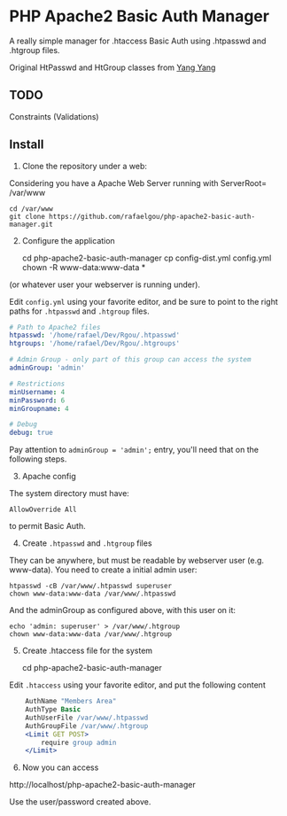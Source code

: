 # PHP Apache2 Basic Auth Manager

A really simple manager for .htaccess Basic Auth using .htpasswd and .htgroup files.

Original HtPasswd and HtGroup classes from
[Yang Yang](http://www.kavoir.com/2012/04/php-class-for-handling-htpasswd-and-htgroup-member-login-user-management.html)

## TODO

Constraints (Validations)

## Install

1) Clone the repository under a web:

Considering you have a Apache Web Server running with ServerRoot= /var/www

    cd /var/www
    git clone https://github.com/rafaelgou/php-apache2-basic-auth-manager.git


2) Configure the application

    cd php-apache2-basic-auth-manager
    cp config-dist.yml config.yml
    chown -R www-data:www-data *

(or whatever user your webserver is running under).

Edit `config.yml` using your favorite editor, and be sure to point to the right paths for
`.htpasswd`  and `.htgroup` files.

```yml
# Path to Apache2 files
htpasswd: '/home/rafael/Dev/Rgou/.htpasswd'
htgroups: '/home/rafael/Dev/Rgou/.htgroups'

# Admin Group - only part of this group can access the system
adminGroup: 'admin'

# Restrictions
minUsername: 4
minPassword: 6
minGroupname: 4

# Debug
debug: true
```

Pay attention to `adminGroup = 'admin';` entry, you'll need that on the following steps.

3) Apache config

The system directory must have:

    AllowOverride All

to permit Basic Auth.

4) Create `.htpasswd` and `.htgroup` files

They can be anywhere, but must be readable by webserver user (e.g. www-data).
You need to create a initial admin user:

    htpasswd -cB /var/www/.htpasswd superuser
    chown www-data:www-data /var/www/.htpasswd

And the adminGroup as configured above, with this user on it:

    echo 'admin: superuser' > /var/www/.htgroup
    chown www-data:www-data /var/www/.htgroup

5) Create .htaccess file for the system

   cd php-apache2-basic-auth-manager

Edit `.htaccess` using your favorite editor, and put the following content

```apache
    AuthName "Members Area"
    AuthType Basic
    AuthUserFile /var/www/.htpasswd
    AuthGroupFile /var/www/.htgroup
    <Limit GET POST>
        require group admin
    </Limit>
```

6) Now you can access

http://localhost/php-apache2-basic-auth-manager

Use the user/password created above.
